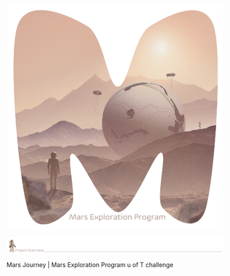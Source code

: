 <p align="center">
<img src="https://raw.githubusercontent.com/theidari/marsjo/main/design/header_main_edt.png" width="500px">
<p>

<img src="https://github.com/theidari/marsjo/blob/main/design/po_file.png" width="900px">

Mars Journey | Mars Exploration Program
u of T challenge
